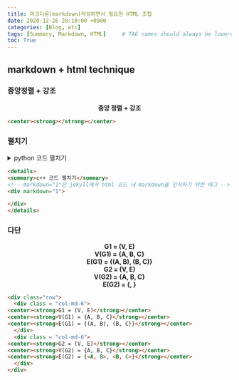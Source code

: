 ```yaml
---
title: 마크다운(markdown)작성하면서 필요한 HTML 조합
date: 2020-12-26 20:10:00 +0900
categories: [Blog, etc]
tags: [Summary, Markdown, HTML]     # TAG names should always be lowercase
toc: True
---
```

## markdown + html technique

### 중앙정렬 + 강조
<center><strong>중앙 정렬 + 강조</strong></center>

```html
<center><strong></strong></center>
```
### 펼치기
<details>
<summary>python 코드 펼치기</summary>
<div markdown="1">
```python
python = "py"+"thon"
```
</div>
</details>

```html
<details>
<summary>c++ 코드 펼치기</summary>
<!-- markdown="1"은 jekyll에서 html 코드 내 markdown을 인식하기 위한 태그 -->
<div markdown="1">

</div>
</details>
```

### 다단
<div class="row">
  <div class = "col-md-6">
<center><strong>G1 = (V, E)</strong></center>
<center><strong>V(G1) = {A, B, C}</strong></center>
<center><strong>E(G1) = {(A, B), (B, C)}</strong></center>
  </div>
  <div class = "col-md-6">
<center><strong>G2 = (V, E)</strong></center>
<center><strong>V(G2) = {A, B, C}</strong></center>
<center><strong>E(G2) = {<A, B>, <B, C>}</strong></center>
  </div>
</div>

```html
<div class="row">
  <div class = "col-md-6">
<center><strong>G1 = (V, E)</strong></center>
<center><strong>V(G1) = {A, B, C}</strong></center>
<center><strong>E(G1) = {(A, B), (B, C)}</strong></center>
  </div>
  <div class = "col-md-6">
<center><strong>G2 = (V, E)</strong></center>
<center><strong>V(G2) = {A, B, C}</strong></center>
<center><strong>E(G2) = {<A, B>, <B, C>}</strong></center>
  </div>
</div>
```
